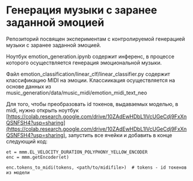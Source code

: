 # Генерация музыки с заранее заданной эмоцией
Репозиторий посвящен экспериментам с контролируемой генерацией музыки с заранее заданной эмоцией.

Ноутбук emotion_generation.ipynb содержит инференс, в процессе которого осуществляется генерация эмоциональной музыки.

Файл emotion_classification/linear_clf/linear_classifier.py содержит классификацию MIDI на эмоции. 
Классиикация осуществляется на основе данных из music_generation/data/music_midi/emotion_midi_text_neo

Для того, чтобы преобразовать id токенов, выдаваемых моделью, в midi, нужно открыть ноутбук [https://colab.research.google.com/drive/10ZAdEwHDbL1lVcUGeCdj9FxXnQSNFSH4?usp=sharing](https://colab.research.google.com/drive/10ZAdEwHDbL1lVcUGeCdj9FxXnQSNFSH4?usp=sharing), запустить все ячейки и добавить в конце следующий код:
```
et = mmm.EL_VELOCITY_DURATION_POLYPHONY_YELLOW_ENCODER
enc = mmm.getEncoder(et)

enc.tokens_to_midi(tokens, <path/to/midifile>)  # tokens - id токенов из модели
```
